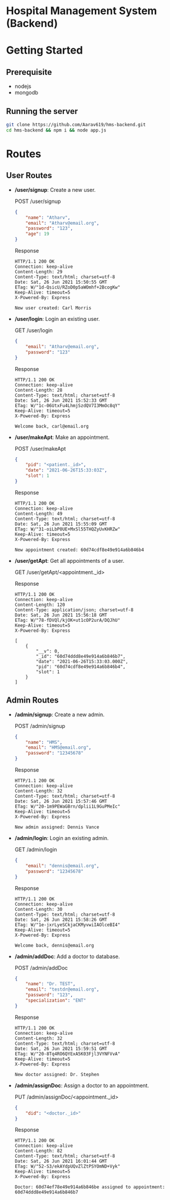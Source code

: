 # Hospital Management System (Backend)

# Getting Started
## Prerequisite
- nodejs
- mongodb

## Running the server
```bash
git clone https://github.com/Aarav619/hms-backend.git
cd hms-backend && npm i && node app.js
```

# Routes
## User Routes
- **/user/signup**: Create a new user.

    POST /user/signup
    ```json
    {
        "name": "Atharv",
        "email": "Atharv@email.org",
        "password": "123",
        "age": 19
    }
    ```
    Response
    ```
    HTTP/1.1 200 OK
    Connection: keep-alive
    Content-Length: 29
    Content-Type: text/html; charset=utf-8
    Date: Sat, 26 Jun 2021 15:50:55 GMT
    ETag: W/"1d-QsicU/RZoD0p5aWOmhf+2BcogKw"
    Keep-Alive: timeout=5
    X-Powered-By: Express

    New user created: Carl Morris
    ```
- **/user/login**: Login an existing user.

    GET /user/login
    ```json
    {
        "email": "Atharv@email.org",
        "password": "123"
    }
    ```
    Response
    ```
    HTTP/1.1 200 OK
    Connection: keep-alive
    Content-Length: 28
    Content-Type: text/html; charset=utf-8
    Date: Sat, 26 Jun 2021 15:52:33 GMT
    ETag: W/"1c-06UtxFu4LhmjSzdQV7I3MmOc8qY"
    Keep-Alive: timeout=5
    X-Powered-By: Express

    Welcome back, carl@email.org
    ```
- **/user/makeApt**: Make an appointment.

    POST /user/makeApt
    ```json
    {
        "pid": "<patient._id>",
        "date": "2021-06-26T15:33:03Z",
        "slot": 1
    }
    ```
    Response
    ```
    HTTP/1.1 200 OK
    Connection: keep-alive
    Content-Length: 49
    Content-Type: text/html; charset=utf-8
    Date: Sat, 26 Jun 2021 15:55:09 GMT
    ETag: W/"31-oiLbP0UE+MxSl55THQZyUvKHRZw"
    Keep-Alive: timeout=5
    X-Powered-By: Express

    New appointment created: 60d74cdf8e49e914a6b846b4
    ```
- **/user/getApt**: Get all appointments of a user.

    GET /user/getApt/<appointment._id>

    Response
    ```
    HTTP/1.1 200 OK
    Connection: keep-alive
    Content-Length: 120
    Content-Type: application/json; charset=utf-8
    Date: Sat, 26 Jun 2021 15:56:18 GMT
    ETag: W/"78-fDVQl/kjOK+ut1cOP2urA/DQJhU"
    Keep-Alive: timeout=5
    X-Powered-By: Express

    [
        {
            "__v": 0,
            "_id": "60d74ddd8e49e914a6b846b7",
            "date": "2021-06-26T15:33:03.000Z",
            "pid": "60d74cdf8e49e914a6b846b4",
            "slot": 1
        }
    ]
    ```

## Admin Routes
- **/admin/signup**: Create a new admin.

    POST /admin/signup
    ```json
    {
        "name": "HMS",
        "email": "HMS@email.org",
        "password": "12345678"
    }
    ```
    Response
    ```
    HTTP/1.1 200 OK
    Connection: keep-alive
    Content-Length: 32
    Content-Type: text/html; charset=utf-8
    Date: Sat, 26 Jun 2021 15:57:46 GMT
    ETag: W/"20-1m9PEWaGBrn/dplii1L9GuPMeIc"
    Keep-Alive: timeout=5
    X-Powered-By: Express

    New admin assigned: Dennis Vance
    ```
- **/admin/login**: Login an existing admin.

    GET /admin/login
    ```json
    {
        "email": "dennis@email.org",
        "password": "12345678"
    }
    ```
    Response
    ```
    HTTP/1.1 200 OK
    Connection: keep-alive
    Content-Length: 30
    Content-Type: text/html; charset=utf-8
    Date: Sat, 26 Jun 2021 15:58:26 GMT
    ETag: W/"1e-jxrLyeSCkjaCKMyvwiIAOlceBI4"
    Keep-Alive: timeout=5
    X-Powered-By: Express

    Welcome back, dennis@email.org
    ```
- **/admin/addDoc**: Add a doctor to database.

    POST /admin/addDoc
    ```json
    {
        "name": "Dr. TEST",
        "email": "testdr@email.org",
        "password": "123",
        "specialization": "ENT"
    }
    ```
    Response
    ```
    HTTP/1.1 200 OK
    Connection: keep-alive
    Content-Length: 32
    Content-Type: text/html; charset=utf-8
    Date: Sat, 26 Jun 2021 15:59:51 GMT
    ETag: W/"20-8Tq4RO6QYExA5K03Fjl3VYNFVvA"
    Keep-Alive: timeout=5
    X-Powered-By: Express

    New doctor assigned: Dr. Stephen
    ```
- **/admin/assignDoc**: Assign a doctor to an appointment.

    PUT /admin/assignDoc/<appointment._id>
    ```json
    {
        "did": "<doctor._id>"
    }
    ```
    Response
    ```
    HTTP/1.1 200 OK
    Connection: keep-alive
    Content-Length: 82
    Content-Type: text/html; charset=utf-8
    Date: Sat, 26 Jun 2021 16:01:44 GMT
    ETag: W/"52-S3/ekAYdpUQvZlZtPSYOmND+Vyk"
    Keep-Alive: timeout=5
    X-Powered-By: Express

    Doctor: 60d74ef78e49e914a6b846be assigned to appointment: 60d74ddd8e49e914a6b846b7
    ```

